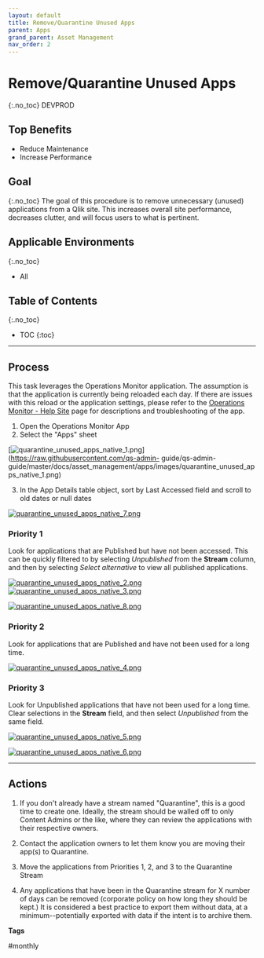 ```yaml
---
layout: default
title: Remove/Quarantine Unused Apps
parent: Apps
grand_parent: Asset Management
nav_order: 2
---
```


# Remove/Quarantine Unused Apps <i class="fas fa-dolly-flatbed fa-xs" title="Shipped | Native Capability"></i>
{:.no_toc}
<span class="label dev">DEV</span><span class="label prod">PROD</span>

## Top Benefits

- Reduce Maintenance
- Increase Performance

## Goal
{:.no_toc}
The goal of this procedure is to remove unnecessary (unused) applications from a Qlik site. This increases overall site performance, decreases clutter, and will focus users to what is pertinent.

## Applicable Environments
{:.no_toc}
- All

## Table of Contents
{:.no_toc}

* TOC
{:toc}
-------------------------		

## Process

This task leverages the Operations Monitor application. The assumption is that the application is currently being reloaded each day. If there are issues with this reload or the application settings, please refer to the [Operations Monitor - Help Site](https://help.qlik.com/en-US/sense-admin/Subsystems/DeployAdministerQSE/Content/Sense_DeployAdminister/QSEoW/Administer_QSEoW/Monitoring_QSEoW/Operations-monitor-app.htm) page for descriptions and troubleshooting of the app. 

1. Open the Operations Monitor App
2. Select the "Apps" sheet

[![quarantine_unused_apps_native_1.png](images/quarantine_unused_apps_native_1.png)](https://raw.githubusercontent.com/qs-admin-	guide/qs-admin-guide/master/docs/asset_management/apps/images/quarantine_unused_apps_native_1.png)

3. In the App Details table object, sort by Last Accessed field and scroll to old dates or null dates 

[![quarantine_unused_apps_native_7.png](images/quarantine_unused_apps_native_7.png)](https://raw.githubusercontent.com/qs-admin-guide/qs-admin-guide/master/docs/asset_management/apps/images/quarantine_unused_apps_native_7.png)

### Priority 1
    
Look for applications that are Published but have not been accessed. This can be quickly filtered to by selecting _Unpublished_ from the **Stream** column, and then by selecting _Select alternative_ to view all published applications.
	  
[![quarantine_unused_apps_native_2.png](images/quarantine_unused_apps_native_2.png)](https://raw.githubusercontent.com/qs-admin-guide/qs-admin-guide/master/docs/asset_management/apps/images/quarantine_unused_apps_native_2.png)[![quarantine_unused_apps_native_3.png](images/quarantine_unused_apps_native_3.png)](https://raw.githubusercontent.com/qs-admin-guide/qs-admin-guide/master/docs/asset_management/apps/images/quarantine_unused_apps_native_3.png)
	  
[![quarantine_unused_apps_native_8.png](images/quarantine_unused_apps_native_8.png)](https://raw.githubusercontent.com/qs-admin-guide/qs-admin-guide/master/docs/asset_management/apps/images/quarantine_unused_apps_native_8.png)
	  
### Priority 2
    
Look for applications that are Published and have not been used for a long time.
          
[![quarantine_unused_apps_native_4.png](images/quarantine_unused_apps_native_4.png)](https://raw.githubusercontent.com/qs-admin-guide/qs-admin-guide/master/docs/asset_management/apps/images/quarantine_unused_apps_native_4.png)
	  
### Priority 3	
    
Look for Unpublished applications that have not been used for a long time. Clear selections in the **Stream** field, and then select _Unpublished_ from the same field.
          
[![quarantine_unused_apps_native_5.png](images/quarantine_unused_apps_native_5.png)](https://raw.githubusercontent.com/qs-admin-guide/qs-admin-guide/master/docs/asset_management/apps/images/quarantine_unused_apps_native_5.png)
	  
[![quarantine_unused_apps_native_6.png](images/quarantine_unused_apps_native_6.png)](https://raw.githubusercontent.com/qs-admin-guide/qs-admin-guide/master/docs/asset_management/apps/images/quarantine_unused_apps_native_6.png)

-------------------------

## Actions
    
1. If you don't already have a stream named "Quarantine", this is a good time to create one. Ideally, the stream should be walled off to only Content Admins or the like, where they can review the applications with their respective owners.

2. Contact the application owners to let them know you are moving their app(s) to Quarantine.	

3. Move the applications from Priorities 1, 2, and 3 to the Quarantine Stream

4. Any applications that have been in the Quarantine stream for X number of days can be removed (corporate policy on how long they should be kept.) It is considered a best practice to export them without data, at a minimum--potentially exported with data if the intent is to archive them.
	    

**Tags**
  
#monthly
